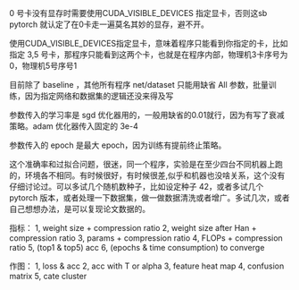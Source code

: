 0 号卡没有显存时需要使用CUDA_VISIBLE_DEVICES 指定显卡，否则这sb pytorch 就认定了在0卡走一遍莫名其妙的显存，避不开。

使用CUDA_VISIBLE_DEVICES指定显卡，意味着程序只能看到你指定的卡，比如指定 3,5 号卡，那程序只能看到这两个卡，也就是在程序内部，物理机3卡序号为0，物理机5号序号1

目前除了 baseline ，其他所有程序 net/dataset 只能用缺省 All 参数，批量训练，因为指定网络和数据集的逻辑还没来得及写 

参数传入的学习率是 sgd 优化器用的，一般用缺省的0.01就行，因为有写了衰减策略。adam 优化器传入固定的 3e-4

参数传入的 epoch 是最大 epoch，因为训练有提前终止策略。


这个准确率和过拟合问题，很迷，同一个程序，实验是在至少四台不同机器上跑的，环境各不相同。有时候很好，有时候很差,似乎和机器也没啥关系，这个没有仔细讨论过。可以多试几个随机数种子，比如设定种子 42，或者多试几个pytorch 版本，或者处理一下数据集，做一做数据清洗或者增广。多试几次，或者自己想想办法，是可以复现论文数据的。

指标：
1, weight size + compression ratio
2, weight size after Han + compression ratio
3, params + compression ratio
4, FLOPs + compression ratio
5, (top1 & top5) acc
6, (epochs & time consumption) to converge

作图：
1, loss & acc
2, acc with T or alpha
3, feature heat map 
4, confusion matrix
5, cate cluster